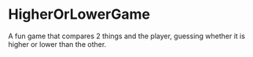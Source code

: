 # HigherOrLowerGame
A fun game that compares 2 things and the player, guessing whether it is higher or lower than the other.
